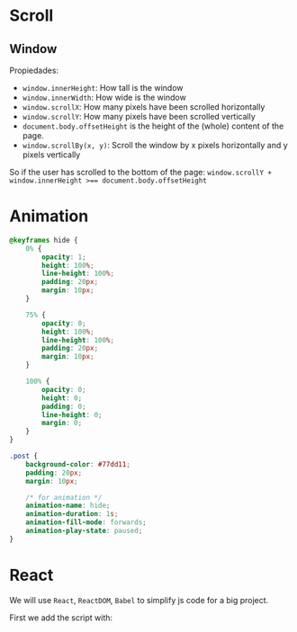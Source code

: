 # Scroll

## Window
Propiedades:
- `window.innerHeight`: How tall is the window
- `window.innerWidth`: How wide is the window
- `window.scrollX`: How many pixels have been scrolled horizontally
- `window.scrollY`: How many pixels have been scrolled vertically
- `document.body.offsetHeight` is the height of the (whole) content of the page.
- `window.scrollBy(x, y)`: Scroll the window by x pixels horizontally and y pixels vertically

So if the user has scrolled to the bottom of the page:
`window.scrollY + window.innerHeight >== document.body.offsetHeight`

# Animation

```css
@keyframes hide {
    0% {
        opacity: 1;
        height: 100%;
        line-height: 100%;
        padding: 20px;
        margin: 10px;
    }

    75% {
        opacity: 0;
        height: 100%;
        line-height: 100%;
        padding: 20px;
        margin: 10px;
    }

    100% {
        opacity: 0;
        height: 0;
        padding: 0;
        line-height: 0;
        margin: 0;
    }
}

.post {
    background-color: #77dd11;
    padding: 20px;
    margin: 10px;

    /* for animation */
    animation-name: hide;
    animation-duration: 1s;
    animation-fill-mode: forwards;
    animation-play-state: paused;
}
```

# React

We will use `React`, `ReactDOM`, `Babel` to simplify js code for a big project.

First we add the script with: 



